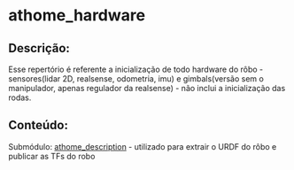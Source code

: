 # athome_hardware

## Descrição: 

Esse repertório é referente a inicialização de todo hardware do rôbo - sensores(lidar 2D, realsense, odometria, imu) e gimbals(versão sem o manipulador, apenas regulador da realsense) - não inclui a inicialização das rodas.

## Conteúdo:

Submódulo: [athome_description](https://github.com/Pequi-Mecanico-Home/athome_description) - utilizado para extrair o URDF do rôbo e publicar as TFs do robo
